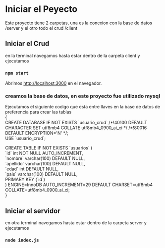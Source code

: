 # Iniciar el Peyecto

Este proyecto tiene 2 carpetas, una es la conexion con la base de datos /server y el otro todo el crud /client

## Iniciar el Crud
en la terminal navegamos hasta estar dentro de la carpeta client y ejecutamos
### `npm start`
Abrimos [http://localhost:3000](http://localhost:3000) en el navegador.

### creamos la base de datos, en este proyecto fue utilizado mysql<br>
Ejecutamos el siguiente codigo que esta entre llaves en la base de datos de preferencia para crear las tablas<br>
{<br>
CREATE DATABASE IF NOT EXISTS \`usuario_crud\` /*!40100 DEFAULT CHARACTER SET utf8mb4 COLLATE utf8mb4_0900_ai_ci \*/ /\*!80016 DEFAULT ENCRYPTION='N' */;<br>
USE \`usuario_crud\`;

CREATE TABLE IF NOT EXISTS \`usuarios\` ( <br>
  \`id\` int NOT NULL AUTO_INCREMENT,<br>
  \`nombre\` varchar(100) DEFAULT NULL,<br>
  \`apellido\` varchar(100) DEFAULT NULL,<br>
  \`edad\` int DEFAULT NULL,<br>
  \`pais\` varchar(100) DEFAULT NULL,<br>
  PRIMARY KEY (\`id\`)<br>
) ENGINE=InnoDB AUTO_INCREMENT=29 DEFAULT CHARSET=utf8mb4 COLLATE=utf8mb4_0900_ai_ci;<br>
}

## Iniciar el servidor
en otra terminal navegamos hasta estar dentro de la carpeta server y ejecutamos
### `node index.js`
